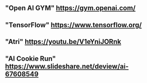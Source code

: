 ## **"Open AI GYM" <https://gym.openai.com/>**

## **"TensorFlow"  <https://www.tensorflow.org/>**

## **"Atri" <https://youtu.be/V1eYniJORnk>**
## **"AI Cookie Run" <https://www.slideshare.net/deview/ai-67608549>**
